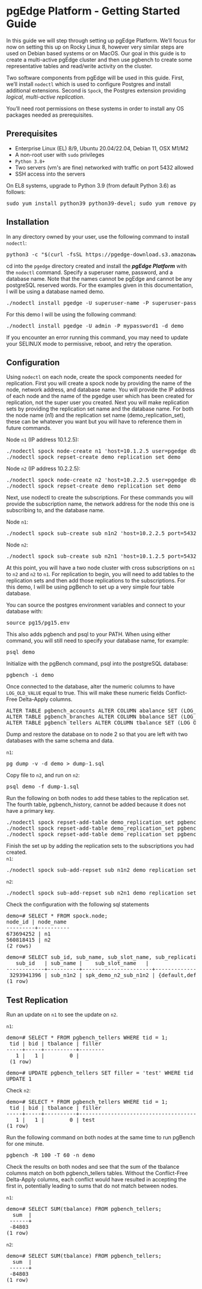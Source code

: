# pgEdge Platform - Getting Started Guide

In this guide we will step through setting up pgEdge Platform. We’ll focus for now on setting this up on Rocky Linux 8, however very similar steps are used on Debian based systems or on MacOS. Our goal in this guide is to create a multi-active pgEdge cluster and then use pgbench to create some representative tables and read/write activity on the cluster.

Two software components from pgEdge will be used in this guide. First, we’ll install `nodectl` which is used to configure Postgres and install additional extensions. Second is `Spock`, the Postgres extension providing *logical, multi-active replication*.

You’ll need root permissions on these systems in order to install any OS packages needed as prerequisites.

## Prerequisites
- Enterprise Linux (EL) 8/9, Ubuntu 20.04/22.04, Debian 11, OSX M1/M2
- A non-root user with `sudo` privileges
- `Python 3.8+`
- Two servers (vm's are fine) networked with traffic on port 5432 allowed
- SSH access into the servers

On EL8 systems, upgrade to Python 3.9 (from default Python 3.6) as follows:
<pre>
sudo yum install python39 python39-devel; sudo yum remove python3
</pre>

## Installation
In any directory owned by your user, use the following command to install `nodectl`:
<pre>
python3 -c "$(curl -fsSL https://pgedge-download.s3.amazonaws.com/REPO/install.py)"
</pre>

cd into the `pgedge` directory created and install the ***pgEdge Platform*** with the `nodectl` command. Specify a superuser name, password, and a database name. Note that the names cannot be pgEdge and cannot be any postgreSQL reserved words. For the examples given in this documentation, I will be using a database named demo.
<pre>
./nodectl install pgedge -U superuser-name -P superuser-password -d database-name
</pre>

For this demo I will be using the following command:
<pre>
./nodectl install pgedge -U admin -P mypassword1 -d demo
</pre>


If you encounter an error running this command, you may need to update your SELINUX mode to permissive, reboot, and retry the operation.

## Configuration 
Using `nodectl` on each node, create the spock components needed for replication. First you will create a spock node by providing the name of the node, network address, and database name. You will provide the IP address of each node and the name of the pgedge user which has been created for replication, not the super user you created. Next you will make replication sets by providing the replication set name and the database name. For both the node name (n1) and the replication set name (demo_replication_set), these can be whatever you want but you will have to reference them in future commands.

Node `n1` (IP address 10.1.2.5):
<pre>
./nodectl spock node-create n1 'host=10.1.2.5 user=pgedge dbname=demo' demo
./nodectl spock repset-create demo_replication_set demo
</pre>

Node `n2` (IP address 10.2.2.5):
<pre>
./nodectl spock node-create n2 'host=10.2.2.5 user=pgedge dbname=demo' demo
./nodectl spock repset-create demo_replication_set demo
</pre>

Next, use nodectl to create the subscriptions. For these commands you will provide the subscription name, the network address for the node this one is subscribing to, and the database name.

Node `n1`:
<pre>
./nodectl spock sub-create sub_n1n2 'host=10.2.2.5 port=5432 user=pgedge dbname=demo' demo
</pre>

Node `n2`:
<pre>
./nodectl spock sub-create sub_n2n1 'host=10.1.2.5 port=5432 user=pgedge dbname=demo' demo
</pre>

At this point, you will have a two node cluster with cross subscriptions on `n1` to `n2` and `n2` to `n1`. For replication to begin, you will need to add tables to the replication sets and then add those replications to the subscriptions. For this demo, I will be using pgBench to set up a very simple four table database.

You can source the postgres environment variables and connect to your database with:
<pre>
source pg15/pg15.env
</pre>

This also adds pgbench and psql to your PATH. When using either command, you will still need to specify your database name, for example:
<pre>
psql demo
</pre>

Initialize with the pgBench command, psql into the postgreSQL database:
<pre>
pgbench -i demo
</pre>
 
Once connected to the database, alter the numeric columns to have `LOG_OLD_VALUE` equal to true.  This will make these numeric fields Conflict-Free Delta-Apply columns.
<pre>
ALTER TABLE pgbench_accounts ALTER COLUMN abalance SET (LOG_OLD_VALUE=true);
ALTER TABLE pgbench_branches ALTER COLUMN bbalance SET (LOG_OLD_VALUE=true);
ALTER TABLE pgbench_tellers ALTER COLUMN tbalance SET (LOG_OLD_VALUE=true);
</pre>

Dump and restore the database on to node 2 so that you are left with two databases with the same schema and data.<br> 

`n1`:
<pre>
pg_dump -v -d demo > dump-1.sql
</pre>

Copy file to `n2`, and run on `n2`:
<pre>
psql demo -f dump-1.sql
</pre>

Run the following on both nodes to add these tables to the replication set. The fourth table, pgbench_history, cannot be added because it does not have a primary key.
<pre>
./nodectl spock repset-add-table demo_replication_set pgbench_branches demo
./nodectl spock repset-add-table demo_replication_set pgbench_tellers demo
./nodectl spock repset-add-table demo_replication_set pgbench_accounts demo
</pre>

Finish the set up by adding the replication sets to the subscriptions you had created.<br>
`n1`:
<pre>
./nodectl spock sub-add-repset sub_n1n2 demo_replication_set demo
</pre>

`n2`:
<pre>
./nodectl spock sub-add-repset sub_n2n1 demo_replication_set demo
</pre>

Check the configuration with the following sql statements
<pre>
demo=# SELECT * FROM spock.node;
node_id | node_name
---------+----------
673694252 | n1
560818415 | n2
(2 rows)
</pre>
<pre>
demo=# SELECT sub_id, sub_name, sub_slot_name, sub_replication_sets  FROM spock.subscription;
   sub_id   | sub_name |	sub_slot_name 	|                	sub_replication_sets             
------------+----------+----------------------+--------------------------------------------------------
 3293941396 | sub_n1n2 | spk_demo_n2_sub_n1n2 | {default,default_insert_only,ddl_sql,demo_replication_set}
(1 row)
</pre>
## Test Replication
Run an update on `n1` to see the update on `n2`.

`n1`:
<pre>
demo=# SELECT * FROM pgbench_tellers WHERE tid = 1;
 tid | bid | tbalance | filler
-----+-----+----------+--------
   1 |   1 |    	0 |
 (1 row)
</pre>

<pre>
demo=# UPDATE pgbench_tellers SET filler = 'test' WHERE tid = 1;
UPDATE 1
</pre>

Check `n2`:
<pre>
demo=# SELECT * FROM pgbench_tellers WHERE tid = 1;
 tid | bid | tbalance | filler  	 
-----+-----+----------+--------------------------------------------------
   1 |   1 |    	0 | test                               
(1 row)
</pre>

Run the following command on both nodes at the same time to run pgBench for one minute. 
<pre>
pgbench -R 100 -T 60 -n demo
</pre>

Check the results on both nodes and see that the sum of the tbalance columns match on both pgbench_tellers tables. Without the Conflict-Free Delta-Apply columns, each conflict would have resulted in accepting the first in, potentially leading to sums that do not match between nodes.
 
`n1`:
<pre>
demo=# SELECT SUM(tbalance) FROM pgbench_tellers;
  sum  |
 ------+
 -84803
(1 row)
</pre>

`n2`:
<pre>
demo=# SELECT SUM(tbalance) FROM pgbench_tellers;
  sum  |
 ------+
 -84803
(1 row)
</pre>


